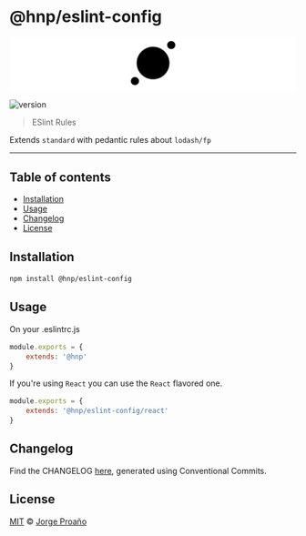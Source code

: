 # @hnp/eslint-config

![hero](hero.png)

![version](https://img.shields.io/npm/v/@hnp/eslint-config.svg)

> ESlint Rules

Extends `standard` with pedantic rules about `lodash/fp`

---

## Table of contents

-   [Installation](#installation)
-   [Usage](#usage)
-   [Changelog](#changelog)
-   [License](#license)

## Installation

```sh
npm install @hnp/eslint-config
```

## Usage

On your .eslintrc.js

```javascript
module.exports = {
    extends: '@hnp'
}
```

If you're using `React` you can use the `React` flavored one.

```javascript
module.exports = {
    extends: '@hnp/eslint-config/react'
}
```

## Changelog

Find the CHANGELOG [here](CHANGELOG.md), generated using Conventional Commits.

## License

[MIT](LICENSE) © [Jorge Proaño](https://www.hidden-node-problem.com)

